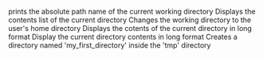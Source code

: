 prints the absolute path name of the current working directory
Displays the contents list of the current directory
Changes the working directory to the user's home directory
Displays the cotents of the current directory in long format
Display the current directory contents in long format
Creates a directory named 'my_first_directory' inside the 'tmp' directory
